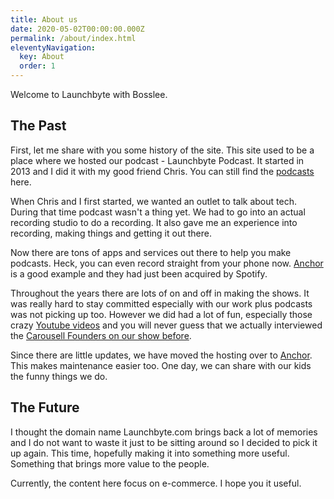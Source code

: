 ```yaml
---
title: About us
date: 2020-05-02T00:00:00.000Z
permalink: /about/index.html
eleventyNavigation:
  key: About
  order: 1
---
```


Welcome to Launchbyte with Bosslee. 

## The Past

First, let me share with you some history of the site. This site used to be a place where we hosted our podcast - Launchbyte Podcast. It started in 2013 and I did it with my good friend Chris. You can still find the [podcasts](/podcasts) here.

When Chris and I first started, we wanted an outlet to talk about tech. During that time podcast wasn't a thing yet. We had to go into an actual recording studio to do a recording. It also gave me an experience into recording, making things and getting it out there.

Now there are tons of apps and services out there to help you make podcasts. Heck, you can even record straight from your phone now. [Anchor](https://anchor.fm/) is a good example and they had just been acquired by Spotify.

Throughout the years there are lots of on and off in making the shows. It was really hard to stay committed especially with our work plus podcasts was not picking up too. However we did had a lot of fun, especially those crazy [Youtube videos](https://www.youtube.com/user/LaunchByteTV) and you will never guess that we actually interviewed the [Carousell Founders on our show before](https://afterdark.launchbyte.com/post/41400323182/carousell-the-mobile-marketplace/amp).

Since there are little updates, we have moved the hosting over to [Anchor](https://anchor.fm/launchbyte-podcast). This makes maintenance easier too. One day, we can share with our kids the funny things we do.

## The Future

I thought the domain name Launchbyte.com brings back a lot of memories and I do not want to waste it just to be sitting around so I decided to pick it up again. This time, hopefully making it into something more useful. Something that brings more value to the people. 

Currently, the content here focus on e-commerce. I hope you it useful.